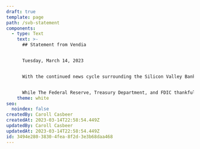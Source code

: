 ```yaml
---
draft: true
template: page
path: /svb-statement
components:
  - type: Text
    text: >-
      ## Statement from Vendia


      Tuesday, March 14, 2023


      With the continued news cycle surrounding the Silicon Valley Bank crisis this week, Vendia would like to ensure our customers, employees, and partners that business continues as normal for us. In the wake of the news on Thursday, our team proactively created and executed a multi-bank strategy and there have been no disruptions to our AR/AP processes.


      While The Federal Reserve, Treasury Department, and FDIC thankfully provided a solution to protect American workers and small businesses, we know this has been a time of extreme stress and uncertainty for many of our friends in the startup community and we are sending our thoughts and support to fellow founders and VCs as they continue to navigate related challenges.
    theme: white
seo:
  noindex: false
createdBy: Caroll Casbeer
createdAt: 2023-03-14T22:58:54.449Z
updatedBy: Caroll Casbeer
updatedAt: 2023-03-14T22:58:54.449Z
id: 3494e280-3830-4fea-8f2d-3e3b68daa468
---
```

